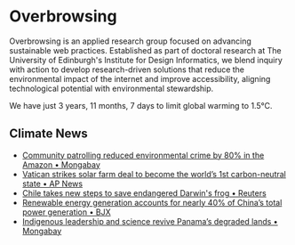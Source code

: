 # Overbrowsing

Overbrowsing is an applied research group focused on advancing sustainable web practices. Established as part of doctoral research at The University of Edinburgh's Institute for Design Informatics, we blend inquiry with action to develop research-driven solutions that reduce the environmental impact of the internet and improve accessibility, aligning technological potential with environmental stewardship.

<!-- clock-time -->
We have just 3 years, 11 months, 7 days to limit global warming to 1.5°C.
<!-- /clock-time -->

## Climate News
<!-- clock-news -->
- [Community patrolling reduced environmental crime by 80% in the Amazon • Mongabay](https://news.mongabay.com/short-article/2025/08/community-patrolling-reduced-environmental-crime-by-80-in-the-amazon/ )
- [Vatican strikes solar farm deal to become the world’s 1st carbon-neutral state • AP News](https://apnews.com/article/vatican-solar-farm-108aa7efecf0d094a5b00e25b6a7c737 )
- [Chile takes new steps to save endangered Darwin's frog • Reuters](https://www.reuters.com/sustainability/climate-energy/chile-takes-new-steps-save-endangered-darwins-frog-2025-07-31/ )
- [Renewable energy generation accounts for nearly 40% of China’s total power generation • BJX](https://news.bjx.com.cn/html/20250731/1453695.shtml )
- [Indigenous leadership and science revive Panama’s degraded lands • Mongabay](https://news.mongabay.com/short-article/2025/07/indigenous-leadership-and-science-reviving-panamas-degraded-lands/ )
<!-- /clock-news -->
